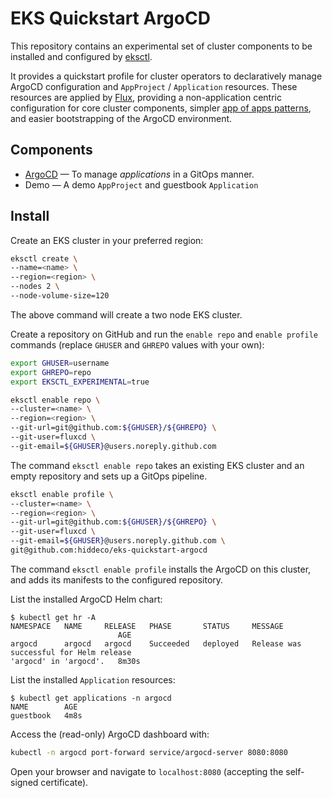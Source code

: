 # EKS Quickstart ArgoCD

This repository contains an experimental set of cluster components to be
installed and configured by [eksctl](https://github.com/weaveworks/eksctl).

It provides a quickstart profile for cluster operators to declaratively
manage ArgoCD configuration and `AppProject` / `Application` resources.
These resources are applied by [Flux](https://github.com/fluxcd/flux),
providing a non-application centric configuration for core cluster
components, simpler [app of apps
patterns](https://argoproj.github.io/argo-cd/operator-manual/declarative-setup/#app-of-apps),
and easier bootstrapping of the ArgoCD environment.

## Components

- [ArgoCD](https://argoproj.github.io/argo-cd/operator-manual/architecture/)
  &mdash; To manage _applications_ in a GitOps manner.
- Demo &mdash; A demo `AppProject` and guestbook `Application`

## Install

Create an EKS cluster in your preferred region:

```sh
eksctl create \
--name=<name> \
--region=<region> \
--nodes 2 \
--node-volume-size=120
```

The above command will create a two node EKS cluster.

Create a repository on GitHub and run the `enable repo` and `enable
profile` commands (replace `GHUSER` and `GHREPO` values with your own):

```sh
export GHUSER=username
export GHREPO=repo
export EKSCTL_EXPERIMENTAL=true

eksctl enable repo \
--cluster=<name> \
--region=<region> \
--git-url=git@github.com:${GHUSER}/${GHREPO} \
--git-user=fluxcd \
--git-email=${GHUSER}@users.noreply.github.com
```

The command `eksctl enable repo` takes an existing EKS cluster and
an empty repository and sets up a GitOps pipeline.

```sh
eksctl enable profile \
--cluster=<name> \
--region=<region> \
--git-url=git@github.com:${GHUSER}/${GHREPO} \
--git-user=fluxcd \
--git-email=${GHUSER}@users.noreply.github.com \
git@github.com:hiddeco/eks-quickstart-argocd
```

The command `eksctl enable profile` installs the ArgoCD on this
cluster, and adds its manifests to the configured repository.

List the installed ArgoCD Helm chart:

```console
$ kubectl get hr -A
NAMESPACE   NAME     RELEASE   PHASE       STATUS     MESSAGE
                        AGE
argocd      argocd   argocd    Succeeded   deployed   Release was successful for Helm release
'argocd' in 'argocd'.   8m30s
```

List the installed `Application` resources:

```console
$ kubectl get applications -n argocd
NAME        AGE
guestbook   4m8s
```

Access the (read-only) ArgoCD dashboard with:

```sh
kubectl -n argocd port-forward service/argocd-server 8080:8080
```

Open your browser and navigate to `localhost:8080` (accepting the
self-signed certificate).
